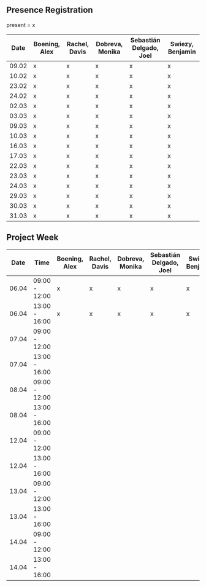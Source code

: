 ## Presence Registration
present = x

|Date|Boening, Alex|Rachel, Davis|Dobreva, Monika|Sebastián Delgado, Joel|Swiezy, Benjamin|
|---|---|---|---|---|---|
|09.02|x|x|x|x|x|
|10.02|x|x|x|x|x|
|23.02|x|x|x|x|x|
|24.02|x|x|x|x|x|
|02.03|x|x|x|x|x|
|03.03|x|x|x|x|x|
|09.03|x|x|x|x|x|
|10.03|x|x|x|x|x|
|16.03|x|x|x|x|x|
|17.03|x|x|x|x|x|
|22.03|x|x|x|x|x|
|23.03|x|x|x|x|x|
|24.03|x|x|x|x|x|
|29.03|x|x|x|x|x|
|30.03|x|x|x|x|x|
|31.03|x|x|x|x|x|

## Project Week
|Date|Time|Boening, Alex|Rachel, Davis|Dobreva, Monika|Sebastián Delgado, Joel|Swiezy, Benjamin|
|---|---|---|---|---|---|---|
|06.04|09:00 - 12:00|x|x|x|x|x|
|06.04|13:00 - 16:00|x|x|x|x|x|
|07.04|09:00 - 12:00||||||
|07.04|13:00 - 16:00||||||
|08.04|09:00 - 12:00||||||
|08.04|13:00 - 16:00||||||
|12.04|09:00 - 12:00||||||
|12.04|13:00 - 16:00||||||
|13.04|09:00 - 12:00||||||
|13.04|13:00 - 16:00||||||
|14.04|09:00 - 12:00||||||
|14.04|13:00 - 16:00||||||


